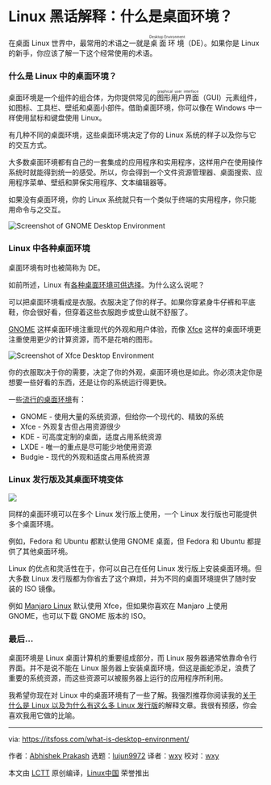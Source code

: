 [#]: collector: (lujun9972)
[#]: translator: (wxy)
[#]: reviewer: (wxy)
[#]: publisher: ( )
[#]: url: ( )
[#]: subject: (Linux Jargon Buster: What is Desktop Environment in Linux?)
[#]: via: (https://itsfoss.com/what-is-desktop-environment/)
[#]: author: (Abhishek Prakash https://itsfoss.com/author/abhishek/)

Linux 黑话解释：什么是桌面环境？
======

在桌面 Linux 世界中，最常用的术语之一就是<ruby>桌面环境<rt>Desktop Environment</rt></ruby>（DE）。如果你是 Linux 的新手，你应该了解一下这个经常使用的术语。

### 什么是 Linux 中的桌面环境？

桌面环境是一个组件的组合体，为你提供常见的<ruby>图形用户界面<rt>graphical user interface</rt></ruby>（GUI）元素组件，如图标、工具栏、壁纸和桌面小部件。借助桌面环境，你可以像在 Windows 中一样使用鼠标和键盘使用 Linux。

有几种不同的桌面环境，这些桌面环境决定了你的 Linux 系统的样子以及你与它的交互方式。

大多数桌面环境都有自己的一套集成的应用程序和实用程序，这样用户在使用操作系统时就能得到统一的感受。所以，你会得到一个文件资源管理器、桌面搜索、应用程序菜单、壁纸和屏保实用程序、文本编辑器等。

如果没有桌面环境，你的 Linux 系统就只有一个类似于终端的实用程序，你只能用命令与之交互。

![Screenshot of GNOME Desktop Environment][1]

### Linux 中各种桌面环境

桌面环境有时也被简称为 DE。

如前所述，Linux 有[各种桌面环境可供选择][2]。为什么这么说呢？

可以把桌面环境看成是衣服。衣服决定了你的样子。如果你穿紧身牛仔裤和平底鞋，你会很好看，但穿着这些衣服跑步或登山就不舒服了。

[GNOME][3] 这样桌面环境注重现代的外观和用户体验，而像 [Xfce][4] 这样的桌面环境更注重使用更少的计算资源，而不是花哨的图形。

![Screenshot of Xfce Desktop Environment][5]

你的衣服取决于你的需要，决定了你的外观，桌面环境也是如此。你必须决定你是想要一些好看的东西，还是让你的系统运行得更快。

一些[流行的桌面环境][2]有：

  * GNOME - 使用大量的系统资源，但给你一个现代的、精致的系统
  * Xfce - 外观复古但占用资源很少
  * KDE - 可高度定制的桌面，适度占用系统资源
  * LXDE - 唯一的重点是尽可能少地使用资源
  * Budgie - 现代的外观和适度占用系统资源

### Linux 发行版及其桌面环境变体

![][6]

同样的桌面环境可以在多个 Linux 发行版上使用，一个 Linux 发行版也可能提供多个桌面环境。

例如，Fedora 和 Ubuntu 都默认使用 GNOME 桌面，但 Fedora 和 Ubuntu 都提供了其他桌面环境。

Linux 的优点和灵活性在于，你可以自己在任何 Linux 发行版上安装桌面环境。但大多数 Linux 发行版都为你省去了这个麻烦，并为不同的桌面环境提供了随时安装的 ISO 镜像。

例如 [Manjaro Linux][7] 默认使用 Xfce，但如果你喜欢在 Manjaro 上使用 GNOME，也可以下载 GNOME 版本的 ISO。

### 最后...

桌面环境是 Linux 桌面计算机的重要组成部分，而 Linux 服务器通常依靠命令行界面。并不是说不能在 Linux 服务器上安装桌面环境，但这是画蛇添足，浪费了重要的系统资源，而这些资源可以被服务器上运行的应用程序所利用。

我希望你现在对 Linux 中的桌面环境有了一些了解。我强烈推荐你阅读我的[关于什么是 Linux 以及为什么有这么多 Linux 发行版][8]的解释文章。我很有预感，你会喜欢我用它做的比喻。

--------------------------------------------------------------------------------

via: https://itsfoss.com/what-is-desktop-environment/

作者：[Abhishek Prakash][a]
选题：[lujun9972][b]
译者：[wxy](https://github.com/wxy)
校对：[wxy](https://github.com/wxy)

本文由 [LCTT](https://github.com/LCTT/TranslateProject) 原创编译，[Linux中国](https://linux.cn/) 荣誉推出

[a]: https://itsfoss.com/author/abhishek/
[b]: https://github.com/lujun9972
[1]: https://i2.wp.com/itsfoss.com/wp-content/uploads/2020/06/gnome-3-36-screenshot.jpg?resize=800%2C450&ssl=1
[2]: https://itsfoss.com/best-linux-desktop-environments/
[3]: https://www.gnome.org/
[4]: https://www.xfce.org/
[5]: https://i0.wp.com/itsfoss.com/wp-content/uploads/2015/12/Ubuntu-XFCE-Chromebook-e1451426418482-1.jpg?resize=701%2C394&ssl=1
[6]: https://i1.wp.com/itsfoss.com/wp-content/uploads/2020/08/what-is-desktop-environment-linux.png?resize=800%2C450&ssl=1
[7]: https://manjaro.org/
[8]: https://itsfoss.com/what-is-linux/
